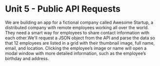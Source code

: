 # Unit 5 - Public API Requests
 We are building an app for a fictional company called Awesome Startup, a distributed company with remote employees working all over the world. They need a smart way for employees to share contact information with each other.We'll request a JSON object from the API and parse the data so that 12 employees are listed in a grid with their thumbnail image, full name, email, and location. Clicking the employee’s image or name will open a modal window with more detailed information, such as the employee’s birthday and address.
